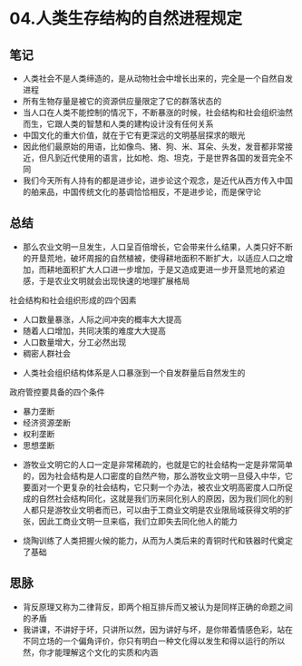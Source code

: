 # 04.人类生存结构的自然进程规定

## 笔记
- 人类社会不是人类缔造的，是从动物社会中增长出来的，完全是一个自然自发进程
- 所有生物存量是被它的资源供应量限定了它的群落状态的
- 当人口在人类不能控制的情况下，不断暴涨的时候，社会结构和社会组织油然而生，它跟人类的智慧和人类的建构设计没有任何关系
- 中国文化的重大价值，就在于它有更深远的文明基层探求的眼光
- 因此他们最原始的用语，比如像鸟、猪、狗、米、耳朵、头发，发音都非常接近，但凡到近代使用的语言，比如枪、炮、坦克，于是世界各国的发音完全不同
- 我们今天所有人持有的都是进步论，进步论这个观念，是近代从西方传入中国的舶来品，中国传统文化的基调恰恰相反，不是进步论，而是保守论

## 总结
- 那么农业文明一旦发生，人口呈百倍增长，它会带来什么结果，人类只好不断的开垦荒地，破坏周报的自然植被，使得耕地面积不断扩大，以适应人口之增加，而耕地面积扩大人口进一步增加，于是又造成更进一步开垦荒地的紧迫感，于是农业文明就会出现快速的地理扩展格局

社会结构和社会组织形成的四个因素
* 人口数量暴涨，人际之间冲突的概率大大提高
* 随着人口增加，共同决策的难度大大提高
* 人口数量增大，分工必然出现
* 稠密人群社会

- 人类社会组织结构体系是人口暴涨到一个自发群量后自然发生的

政府管控要具备的四个条件
* 暴力垄断
* 经济资源垄断
* 权利垄断
* 思想垄断

- 游牧业文明它的人口一定是非常稀疏的，也就是它的社会结构一定是非常简单的，因为社会结构是人口密度的自然产物，那么游牧业文明一旦侵入中华，它要面对一个更复杂的社会结构，它只剩一个办法，被农业文明高密度人口所促成的自然社会结构同化，这就是我们历来同化别人的原因，因为我们同化的别人都只是游牧业文明者而已，可以由于工商业文明是农业限局域获得文明的扩张，因此工商业文明一旦来临，我们立即失去同化他人的能力

- 烧陶训练了人类把握火候的能力，从而为人类后来的青铜时代和铁器时代奠定了基础

## 思脉
- 背反原理又称为二律背反，即两个相互排斥而又被认为是同样正确的命题之间的矛盾
- 我讲课，不讲好于坏，只讲所以然，因为讲好与坏，是你带着情感色彩，站在不同立场的一个偏角评价，你只有明白一种文化得以发生和得以运行的所以然，你才能理解这个文化的实质和内涵